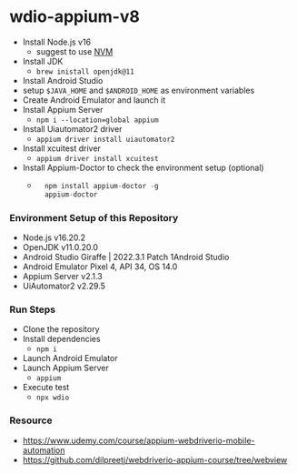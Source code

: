 # wdio-appium-v8

- Install Node.js v16 
    - suggest to use [NVM](https://github.com/nvm-sh/nvm)
- Install JDK 
    - `brew inistall openjdk@11`
- Install Android Studio
- setup `$JAVA_HOME` and `$ANDROID_HOME` as environment variables
- Create Android Emulator and launch it
- Install Appium Server
    - `npm i --location=global appium`
- Install Uiautomator2 driver
    - `appium driver install uiautomator2`
- Install xcuitest driver
    - `appium driver install xcuitest`
- Install Appium-Doctor to check the environment setup (optional) 
    - ```js
        npm install appium-doctor -g
        appium-doctor
        ```

### Environment Setup of this Repository
- Node.js v16.20.2
- OpenJDK v11.0.20.0
- Android Studio Giraffe | 2022.3.1 Patch 1Android Studio
- Android Emulator Pixel 4, API 34, OS 14.0 
- Appium Server v2.1.3
- UiAutomator2 v2.29.5

### Run Steps
- Clone the repository
- Install dependencies
    - `npm i`
- Launch Android Emulator
- Launch Appium Server
    - `appium`
- Execute test
    - `npx wdio`

### Resource
- https://www.udemy.com/course/appium-webdriverio-mobile-automation
- https://github.com/dilpreetj/webdriverio-appium-course/tree/webview